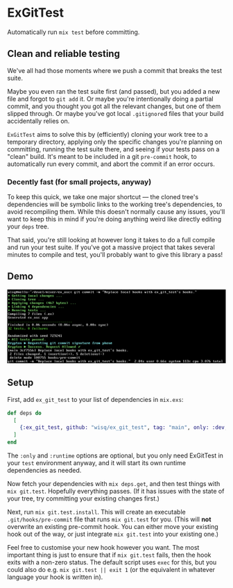 # ExGitTest

Automatically run `mix test` before committing.

## Clean and reliable testing

We've all had those moments where we push a commit that breaks the test suite.

Maybe you even ran the test suite first (and passed), but you added a new file and forgot to `git add` it.  Or maybe you're intentionally doing a partial commit, and you thought you got all the relevant changes, but one of them slipped through.  Or maybe you've got local `.gitignore`d files that your build accidentally relies on.

`ExGitTest` aims to solve this by (efficiently) cloning your work tree to a temporary directory, applying only the specific changes you're planning on committing, running the test suite there, and seeing if your tests pass on a "clean" build.  It's meant to be included in a git `pre-commit` hook, to automatically run every commit, and abort the commit if an error occurs.

### Decently fast (for small projects, anyway)

To keep this quick, we take one major shortcut — the cloned tree's dependencies will be symbolic links to the working tree's dependencies, to avoid recompiling them.  While this doesn't normally cause any issues, you'll want to keep this in mind if you're doing anything weird like directly editing your `deps` tree.

That said, you're still looking at however long it takes to do a full compile and run your test suite.  If you've got a massive project that takes several minutes to compile and test, you'll probably want to give this library a pass!

## Demo

![Screenshot](https://github.com/wisq/ex_git_test/blob/images/images/screenshot.png?raw=true)

## Setup

First, add `ex_git_test` to your list of dependencies in `mix.exs`:

```elixir
def deps do
  [
    {:ex_git_test, github: "wisq/ex_git_test", tag: "main", only: :dev, runtime: false}
  ]
end
```

The `:only` and `:runtime` options are optional, but you only need ExGitTest in your `test` environment anyway, and it will start its own runtime dependencies as needed.

Now fetch your dependencies with `mix deps.get`, and then test things with `mix git.test`.  Hopefully everything passes.  (If it has issues with the state of your tree, try committing your existing changes first.)

Next, run `mix git.test.install`.  This will create an executable `.git/hooks/pre-commit` file that runs `mix git.test` for you.  (This will **not** overwrite an existing pre-commit hook.  You can either move your existing hook out of the way, or just integrate `mix git.test` into your existing one.)

Feel free to customise your new hook however you want.  The most important thing is just to ensure that if `mix git.test` fails, then the hook exits with a non-zero status.  The default script uses `exec` for this, but you could also do e.g. `mix git.test || exit 1` (or the equivalent in whatever language your hook is written in).
